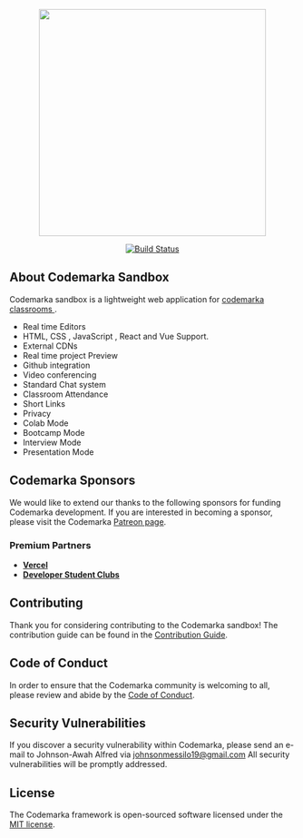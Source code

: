 <p align="center"><a href="https://sandbox.codemarka.dev" target="_blank"><img src="https://avatars0.githubusercontent.com/u/72467876?s=460&u=84db6281488164d91aed07ed13744ad31a284561&v=4" width="400"></a></p>

<p align="center">
<a href="https://travis-ci.org/codemarka/sandbox"><img src="https://travis-ci.org/codemarka/sandbox.svg" alt="Build Status"></a>
</p>

## About Codemarka Sandbox

Codemarka sandbox is a lightweight web application for <a target="_blank" href="https://codemarka.dev">codemarka classrooms </a>.

- Real time Editors 
- HTML, CSS , JavaScript , React and Vue Support.
- External CDNs
- Real time project Preview
- Github integration
- Video conferencing
- Standard Chat system
- Classroom Attendance
- Short Links
- Privacy
- Colab Mode
- Bootcamp Mode
- Interview Mode
- Presentation Mode

## Codemarka Sponsors

We would like to extend our thanks to the following sponsors for funding Codemarka development. 
If you are interested in becoming a sponsor, please visit the Codemarka [Patreon page](https://www.patreon.com/codemon_).

### Premium Partners

- **[Vercel](https://vercel.com/)**
- **[Developer Student Clubs](https://dsc.community.dev)**

## Contributing

Thank you for considering contributing to the Codemarka sandbox! The contribution guide can be found in the [Contribution Guide](https://Codemarka.com/docs/contributions).

## Code of Conduct

In order to ensure that the Codemarka community is welcoming to all, please review and abide by the [Code of Conduct](https://Codemarka.com/docs/contributions#code-of-conduct).

## Security Vulnerabilities

If you discover a security vulnerability within Codemarka, please send an e-mail to Johnson-Awah Alfred via [johnsonmessilo19@gmail.com](mailto:johnsonmessilo19@gmail.com) All security vulnerabilities will be promptly addressed.

## License

The Codemarka framework is open-sourced software licensed under the [MIT license](https://opensource.org/licenses/MIT).
